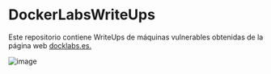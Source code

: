 # DockerLabsWriteUps
Este repositorio contiene WriteUps de máquinas vulnerables obtenidas de la página web [docklabs.es.](https://dockerlabs.es/)

![image](https://github.com/haw441kings/DockerLabsWriteUps/assets/136659799/dc7cb7ca-d0ac-4740-896a-df440571f859)
